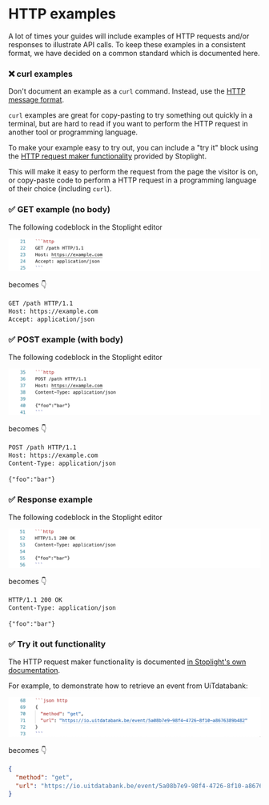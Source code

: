 # HTTP examples

A lot of times your guides will include examples of HTTP requests and/or responses to illustrate API calls. To keep these examples in a consistent format, we have decided on a common standard which is documented here.

### ❌ curl examples

Don't document an example as a `curl` command. Instead, use the [HTTP message format](https://developer.mozilla.org/en-US/docs/Web/HTTP/Messages).

`curl` examples are great for copy-pasting to try something out quickly in a terminal, but are hard to read if you want to perform the HTTP request in another tool or programming language.

To make your example easy to try out, you can include a "try it" block using the [HTTP request maker functionality](https://stoplight.my.site.com/s/article/What-is-Stoplight-Flavored-Markdown) provided by Stoplight.

This will make it easy to perform the request from the page the visitor is on, or copy-paste code to perform a HTTP request in a programming language of their choice (including `curl`).

### ✅ GET example (no body)

The following codeblock in the Stoplight editor

<!-- focus: false -->

![](../assets/images/http-request-get.png)

becomes 👇

```http
GET /path HTTP/1.1
Host: https://example.com
Accept: application/json
```

### ✅ POST example (with body)

The following codeblock in the Stoplight editor

<!-- focus: false -->

![](../assets/images/http-request-post.png)

becomes 👇

```http
POST /path HTTP/1.1
Host: https://example.com
Content-Type: application/json

{"foo":"bar"}
```

### ✅ Response example

The following codeblock in the Stoplight editor

<!-- focus: false -->

![](../assets/images/http-response.png)

becomes 👇

```http
HTTP/1.1 200 OK
Content-Type: application/json

{"foo":"bar"}
```

### ✅ Try it out functionality

The HTTP request maker functionality is documented [in Stoplight's own documentation](https://stoplight.my.site.com/s/article/What-is-Stoplight-Flavored-Markdown).

For example, to demonstrate how to retrieve an event from UiTdatabank:

<!-- focus: false -->

![](../assets/images/http-request-maker.png)

becomes 👇

```json http
{
  "method": "get",
  "url": "https://io.uitdatabank.be/event/5a08b7e9-98f4-4726-8f10-a8676389b482"
}
```
